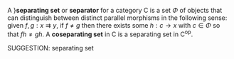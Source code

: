 
A }**separating set** or **separator** for a category $\mathsf{C}$ is a set $\Phi$ of objects that can distinguish between distinct parallel morphisms in the following sense: given $f,g : x \rightrightarrows y$, if $f \neq g$ then there exists some $h : c \to x$ with $c \in \Phi$ so that $fh \neq gh$. A **coseparating set** in $\mathsf{C}$ is a separating set in $\mathsf{C}^\mathrm{op}$.


SUGGESTION: separating set